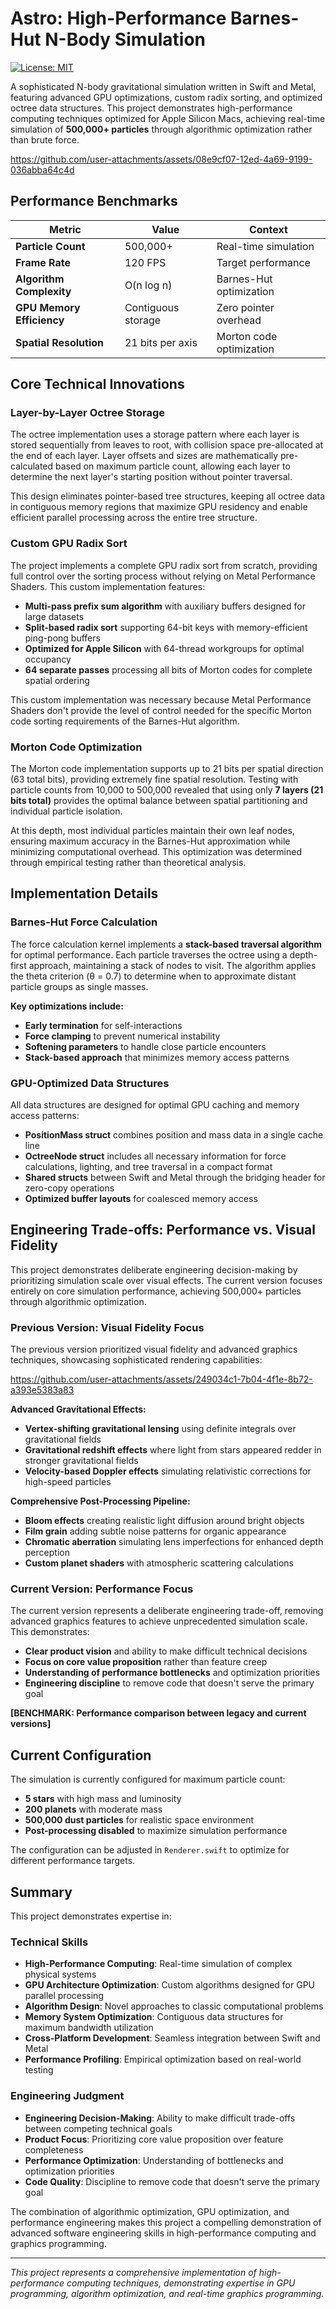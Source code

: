 # Astro: High-Performance Barnes-Hut N-Body Simulation

[![License: MIT](https://img.shields.io/badge/License-MIT-yellow.svg)](https://opensource.org/licenses/MIT)

A sophisticated N-body gravitational simulation written in Swift and Metal, featuring advanced GPU optimizations, custom radix sorting, and optimized octree data structures. This project demonstrates high-performance computing techniques optimized for Apple Silicon Macs, achieving real-time simulation of **500,000+ particles** through algorithmic optimization rather than brute force.

https://github.com/user-attachments/assets/08e9cf07-12ed-4a69-9199-036abba64c4d



## Performance Benchmarks

| Metric | Value | Context |
|--------|-------|---------|
| **Particle Count** | 500,000+ | Real-time simulation |
| **Frame Rate** | 120 FPS | Target performance |
| **Algorithm Complexity** | O(n log n) | Barnes-Hut optimization |
| **GPU Memory Efficiency** | Contiguous storage | Zero pointer overhead |
| **Spatial Resolution** | 21 bits per axis | Morton code optimization |

## Core Technical Innovations

### Layer-by-Layer Octree Storage

The octree implementation uses a storage pattern where each layer is stored sequentially from leaves to root, with collision space pre-allocated at the end of each layer. Layer offsets and sizes are mathematically pre-calculated based on maximum particle count, allowing each layer to determine the next layer's starting position without pointer traversal.

This design eliminates pointer-based tree structures, keeping all octree data in contiguous memory regions that maximize GPU residency and enable efficient parallel processing across the entire tree structure.

### Custom GPU Radix Sort

The project implements a complete GPU radix sort from scratch, providing full control over the sorting process without relying on Metal Performance Shaders. This custom implementation features:

- **Multi-pass prefix sum algorithm** with auxiliary buffers designed for large datasets
- **Split-based radix sort** supporting 64-bit keys with memory-efficient ping-pong buffers
- **Optimized for Apple Silicon** with 64-thread workgroups for optimal occupancy
- **64 separate passes** processing all bits of Morton codes for complete spatial ordering

This custom implementation was necessary because Metal Performance Shaders don't provide the level of control needed for the specific Morton code sorting requirements of the Barnes-Hut algorithm.

### Morton Code Optimization

The Morton code implementation supports up to 21 bits per spatial direction (63 total bits), providing extremely fine spatial resolution. Testing with particle counts from 10,000 to 500,000 revealed that using only **7 layers (21 bits total)** provides the optimal balance between spatial partitioning and individual particle isolation.

At this depth, most individual particles maintain their own leaf nodes, ensuring maximum accuracy in the Barnes-Hut approximation while minimizing computational overhead. This optimization was determined through empirical testing rather than theoretical analysis.

## Implementation Details

### Barnes-Hut Force Calculation

The force calculation kernel implements a **stack-based traversal algorithm** for optimal performance. Each particle traverses the octree using a depth-first approach, maintaining a stack of nodes to visit. The algorithm applies the theta criterion (θ = 0.7) to determine when to approximate distant particle groups as single masses.

**Key optimizations include:**
- **Early termination** for self-interactions
- **Force clamping** to prevent numerical instability
- **Softening parameters** to handle close particle encounters
- **Stack-based approach** that minimizes memory access patterns

### GPU-Optimized Data Structures

All data structures are designed for optimal GPU caching and memory access patterns:

- **PositionMass struct** combines position and mass data in a single cache line
- **OctreeNode struct** includes all necessary information for force calculations, lighting, and tree traversal in a compact format
- **Shared structs** between Swift and Metal through the bridging header for zero-copy operations
- **Optimized buffer layouts** for coalesced memory access

## Engineering Trade-offs: Performance vs. Visual Fidelity

This project demonstrates deliberate engineering decision-making by prioritizing simulation scale over visual effects. The current version focuses entirely on core simulation performance, achieving 500,000+ particles through algorithmic optimization.

### Previous Version: Visual Fidelity Focus

The previous version prioritized visual fidelity and advanced graphics techniques, showcasing sophisticated rendering capabilities:

https://github.com/user-attachments/assets/249034c1-7b04-4f1e-8b72-a393e5383a83



**Advanced Gravitational Effects:**
- **Vertex-shifting gravitational lensing** using definite integrals over gravitational fields
- **Gravitational redshift effects** where light from stars appeared redder in stronger gravitational fields
- **Velocity-based Doppler effects** simulating relativistic corrections for high-speed particles

**Comprehensive Post-Processing Pipeline:**
- **Bloom effects** creating realistic light diffusion around bright objects
- **Film grain** adding subtle noise patterns for organic appearance
- **Chromatic aberration** simulating lens imperfections for enhanced depth perception
- **Custom planet shaders** with atmospheric scattering calculations

### Current Version: Performance Focus

The current version represents a deliberate engineering trade-off, removing advanced graphics features to achieve unprecedented simulation scale. This demonstrates:

- **Clear product vision** and ability to make difficult technical decisions
- **Focus on core value proposition** rather than feature creep
- **Understanding of performance bottlenecks** and optimization priorities
- **Engineering discipline** to remove code that doesn't serve the primary goal

**[BENCHMARK: Performance comparison between legacy and current versions]**

## Current Configuration

The simulation is currently configured for maximum particle count:

- **5 stars** with high mass and luminosity
- **200 planets** with moderate mass
- **500,000 dust particles** for realistic space environment
- **Post-processing disabled** to maximize simulation performance

The configuration can be adjusted in `Renderer.swift` to optimize for different performance targets.

## Summary

This project demonstrates expertise in:

### Technical Skills
- **High-Performance Computing**: Real-time simulation of complex physical systems
- **GPU Architecture Optimization**: Custom algorithms designed for GPU parallel processing
- **Algorithm Design**: Novel approaches to classic computational problems
- **Memory System Optimization**: Contiguous data structures for maximum bandwidth utilization
- **Cross-Platform Development**: Seamless integration between Swift and Metal
- **Performance Profiling**: Empirical optimization based on real-world testing

### Engineering Judgment
- **Engineering Decision-Making**: Ability to make difficult trade-offs between competing technical goals
- **Product Focus**: Prioritizing core value proposition over feature completeness
- **Performance Optimization**: Understanding of bottlenecks and optimization priorities
- **Code Quality**: Discipline to remove code that doesn't serve the primary goal

The combination of algorithmic optimization, GPU optimization, and performance engineering makes this project a compelling demonstration of advanced software engineering skills in high-performance computing and graphics programming.

---

*This project represents a comprehensive implementation of high-performance computing techniques, demonstrating expertise in GPU programming, algorithm optimization, and real-time graphics programming.*
